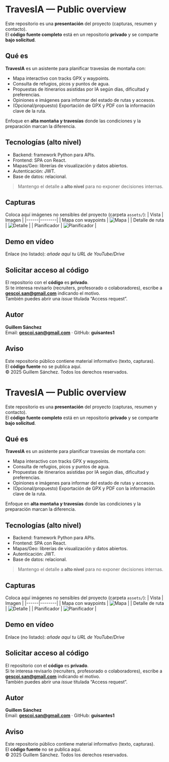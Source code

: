 # TravesIA — Public overview

Este repositorio es una **presentación** del proyecto (capturas, resumen y contacto).  
El **código fuente completo** está en un repositorio **privado** y se comparte **bajo solicitud**.

## Qué es
**TravesIA** es un asistente para planificar travesías de montaña con:
- Mapa interactivo con tracks GPX y waypoints.
- Consulta de refugios, picos y puntos de agua.
- Propuestas de itinerarios asistidas por IA según días, dificultad y preferencias.
- Opiniones e imágenes para informar del estado de rutas y accesos.
- (Opcional/propuesto) Exportación de GPX y PDF con la información clave de la ruta.

Enfoque en **alta montaña y travesías** donde las condiciones y la preparación marcan la diferencia.

## Tecnologías (alto nivel)
- Backend: framework Python para APIs.
- Frontend: SPA con React.
- Mapas/Geo: librerías de visualización y datos abiertos.
- Autenticación: JWT.
- Base de datos: relacional.

> Mantengo el detalle a **alto nivel** para no exponer decisiones internas.

## Capturas
Coloca aquí imágenes no sensibles del proyecto (carpeta `assets/`):
| Vista | Imagen |
|------|--------|
| Mapa con waypoints | ![Mapa](assets/screenshot-mapa.png) |
| Detalle de ruta | ![Detalle](assets/screenshot-detalle.png) |
| Planificador | ![Planificador](assets/screenshot-planificador.png) |

## Demo en vídeo
Enlace (no listado): _añade aquí tu URL de YouTube/Drive_

## Solicitar acceso al código
El repositorio con el **código** es **privado**.  
Si te interesa revisarlo (recruiters, profesorado o colaboradores), escribe a **gescoi.san@gmail.com** indicando el motivo.  
También puedes abrir una *issue* titulada “Access request”.

## Autor
**Guillem Sánchez**  
Email: **gescoi.san@gmail.com** · GitHub: **guisantes1**

## Aviso
Este repositorio público contiene material informativo (texto, capturas).  
El **código fuente** no se publica aquí.  
© 2025 Guillem Sánchez. Todos los derechos reservados.
# TravesIA — Public overview

Este repositorio es una **presentación** del proyecto (capturas, resumen y contacto).  
El **código fuente completo** está en un repositorio **privado** y se comparte **bajo solicitud**.

## Qué es
**TravesIA** es un asistente para planificar travesías de montaña con:
- Mapa interactivo con tracks GPX y waypoints.
- Consulta de refugios, picos y puntos de agua.
- Propuestas de itinerarios asistidas por IA según días, dificultad y preferencias.
- Opiniones e imágenes para informar del estado de rutas y accesos.
- (Opcional/propuesto) Exportación de GPX y PDF con la información clave de la ruta.

Enfoque en **alta montaña y travesías** donde las condiciones y la preparación marcan la diferencia.

## Tecnologías (alto nivel)
- Backend: framework Python para APIs.
- Frontend: SPA con React.
- Mapas/Geo: librerías de visualización y datos abiertos.
- Autenticación: JWT.
- Base de datos: relacional.

> Mantengo el detalle a **alto nivel** para no exponer decisiones internas.

## Capturas
Coloca aquí imágenes no sensibles del proyecto (carpeta `assets/`):
| Vista | Imagen |
|------|--------|
| Mapa con waypoints | ![Mapa](assets/screenshot-mapa.png) |
| Detalle de ruta | ![Detalle](assets/screenshot-detalle.png) |
| Planificador | ![Planificador](assets/screenshot-planificador.png) |

## Demo en vídeo
Enlace (no listado): _añade aquí tu URL de YouTube/Drive_

## Solicitar acceso al código
El repositorio con el **código** es **privado**.  
Si te interesa revisarlo (recruiters, profesorado o colaboradores), escribe a **gescoi.san@gmail.com** indicando el motivo.  
También puedes abrir una *issue* titulada “Access request”.

## Autor
**Guillem Sánchez**  
Email: **gescoi.san@gmail.com** · GitHub: **guisantes1**

## Aviso
Este repositorio público contiene material informativo (texto, capturas).  
El **código fuente** no se publica aquí.  
© 2025 Guillem Sánchez. Todos los derechos reservados.
